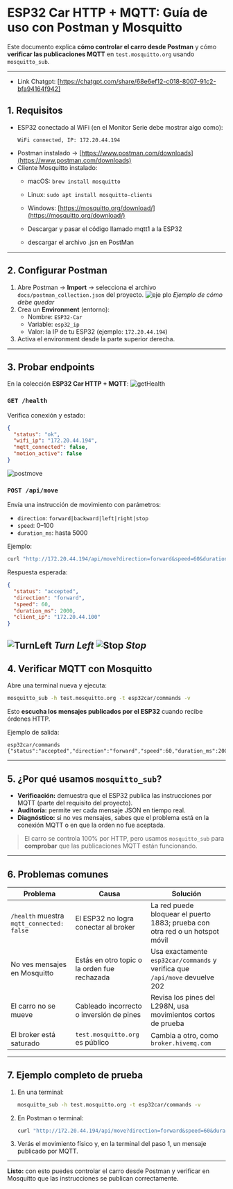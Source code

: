 # ESP32 Car HTTP + MQTT: Guía de uso con Postman y Mosquitto

Este documento explica **cómo controlar el carro desde Postman** y cómo **verificar las publicaciones MQTT** en `test.mosquitto.org` usando `mosquitto_sub`.

---

- Link Chatgpt: [https://chatgpt.com/share/68e6ef12-c018-8007-91c2-bfa94164f942] 

## 1. Requisitos

- ESP32 conectado al WiFi (en el Monitor Serie debe mostrar algo como):
  ```
  WiFi connected, IP: 172.20.44.194
  ```
- Postman instalado → [https://www.postman.com/downloads](https://www.postman.com/downloads)
- Cliente Mosquitto instalado:
  - macOS: `brew install mosquitto`
  - Linux: `sudo apt install mosquitto-clients`
  - Windows: [https://mosquitto.org/download/](https://mosquitto.org/download/)

  - Descargar y pasar el código llamado mqtt1 a la ESP32
  - descargar el archivo .jsn en PostMan
---

## 2. Configurar Postman

1. Abre Postman → **Import** → selecciona el archivo `docs/postman_collection.json` del proyecto.
   ![eje plo](a.png)
   *Ejemplo de cómo debe quedar*
3. Crea un **Environment** (entorno):
   - Nombre: `ESP32-Car`
   - Variable: `esp32_ip`
   - Valor: la IP de tu ESP32 (ejemplo: `172.20.44.194`)
4. Activa el environment desde la parte superior derecha.

---

## 3. Probar endpoints

En la colección **ESP32 Car HTTP + MQTT**:
![getHealth](Health.png)
### `GET /health`
Verifica conexión y estado:
```json
{
  "status": "ok",
  "wifi_ip": "172.20.44.194",
  "mqtt_connected": false,
  "motion_active": false
}
```
![postmove](Movef.png)
### `POST /api/move`
Envía una instrucción de movimiento con parámetros:
- `direction`: `forward|backward|left|right|stop`
- `speed`: 0–100
- `duration_ms`: hasta 5000

Ejemplo:
```bash
curl "http://172.20.44.194/api/move?direction=forward&speed=60&duration_ms=2000"
```
Respuesta esperada:
```json
{
  "status": "accepted",
  "direction": "forward",
  "speed": 60,
  "duration_ms": 2000,
  "client_ip": "172.20.44.100"
}
```
![TurnLeft](TurnL.png)
*Turn Left*
![Stop](Stop.png)
*Stop*
---

## 4. Verificar MQTT con Mosquitto

Abre una terminal nueva y ejecuta:

```bash
mosquitto_sub -h test.mosquitto.org -t esp32car/commands -v
```

Esto **escucha los mensajes publicados por el ESP32** cuando recibe órdenes HTTP.

Ejemplo de salida:
```
esp32car/commands {"status":"accepted","direction":"forward","speed":60,"duration_ms":2000,"client_ip":"172.20.44.100","ts":345678}
```

---

## 5. ¿Por qué usamos `mosquitto_sub`?

-  **Verificación:** demuestra que el ESP32 publica las instrucciones por MQTT (parte del requisito del proyecto).  
-  **Auditoría:** permite ver cada mensaje JSON en tiempo real.  
-  **Diagnóstico:** si no ves mensajes, sabes que el problema está en la conexión MQTT o en que la orden no fue aceptada.

> El carro se controla 100% por HTTP, pero usamos `mosquitto_sub` para **comprobar** que las publicaciones MQTT están funcionando.

---

## 6. Problemas comunes

| Problema | Causa | Solución |
|-----------|--------|----------|
| `/health` muestra `mqtt_connected: false` | El ESP32 no logra conectar al broker | La red puede bloquear el puerto 1883; prueba con otra red o un hotspot móvil |
| No ves mensajes en Mosquitto | Estás en otro topic o la orden fue rechazada | Usa exactamente `esp32car/commands` y verifica que `/api/move` devuelve 202 |
| El carro no se mueve | Cableado incorrecto o inversión de pines | Revisa los pines del L298N, usa movimientos cortos de prueba |
| El broker está saturado | `test.mosquitto.org` es público | Cambia a otro, como `broker.hivemq.com` |

---

## 7. Ejemplo completo de prueba

1. En una terminal:  
   ```bash
   mosquitto_sub -h test.mosquitto.org -t esp32car/commands -v
   ```

2. En Postman o terminal:
   ```bash
   curl "http://172.20.44.194/api/move?direction=forward&speed=60&duration_ms=2000"
   ```

3. Verás el movimiento físico y, en la terminal del paso 1, un mensaje publicado por MQTT.

---

 **Listo:** con esto puedes controlar el carro desde Postman y verificar en Mosquitto que las instrucciones se publican correctamente.
